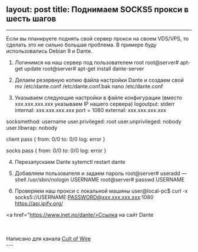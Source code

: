 layout: post
title: Поднимаем SOCKS5 прокси в шесть шагов
---

---
Если вы планируете поднять свой сервер прокси на своем VDS/VPS, то сделать это не сильно большая проблема.
В примере буду использовались Debian 9 и Dante.

1. Логинимся на наш сервер под пользователем root
root@server# apt-get update
root@server# apt-get install dante-server

2. Делаем резервную копию файла настройки Dante и создаем свой
mv /etc/dante.conf /etc/dante.conf.bak
nano /etc/dante.conf

3. Указываем следующие настройки в файле конфигурации (вместо xxx.xxx.xxx.xxx указываем IP нашего сервера)
logoutput: stderr
internal: xxx.xxx.xxx.xxx port = 1080
external: xxx.xxx.xxx.xxx

socksmethod: username
user.privileged: root
user.unprivileged: nobody
user.libwrap: nobody

client pass {
    from: 0/0 to: 0/0
    log: error
}

socks pass {
    from: 0/0 to: 0/0
    log: error
}

4. Перезапускаем Dante
sytemctl restart dante

5. Добавляем пользователя и задаем пароль
root@server# useradd —shell /usr/sbin/nologin USERNAME
root@server# passwd USERNAME

6. Проверяем наш прокси с локальной машины
user@local-pc$ curl -x socks5://USERNAME:PASSWORD@xxx.xxx.xxx.xxx:1080 https://api.ipify.org/


<a href="https://www.inet.no/dante/>Ссылка на сайт Dante</a>

<br />
<br />Написано для канала <a href="https://t.me/cultofwire">Cult of Wire</a>
<br /> ---
